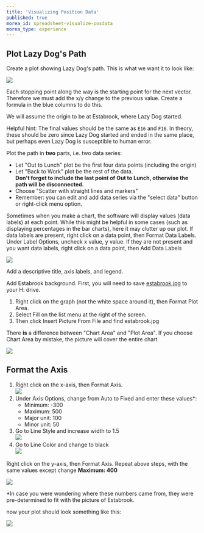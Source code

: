 ```yaml
---
title: 'Visualizing Position Data'
published: true
morea_id: spreadsheet-visualize-posdata
morea_type: experience
---
```

## Plot Lazy Dog's Path

Create a plot showing Lazy Dog's path. This is what we want it to look
like: 

![](pix/lazylunchfinalplot.jpg) <!-- {.screencap} -->

Each stopping point along the way is the starting point for the next
vector. Therefore we must add the x/y change to the previous value.
Create a formula in the blue columns to do this.

We will assume the origin to be at Estabrook, where Lazy Dog started.

Helpful hint: The final values should be the same as `E16` and `F16`. In
theory, these should be zero since Lazy Dog started and ended in the
same place, but perhaps even Lazy Dog is susceptible to human error.

Plot the path in **two** parts, i.e. two data series:

-  Let "Out to Lunch" plot be the first four data points (including the
   origin)
-  Let "Back to Work" plot be the rest of the data.\
   **Don't forget to include the last point of Out to Lunch, otherwise
   the path will be disconnected.**
-  Choose "Scatter with straight lines and markers"
-  Remember: you can edit and add data series via the "select data" button or right-click menu option. <!-- {.detaillevel .detaillevel-2} -->

Sometimes when you make a chart, the software will display values
(data labels) at each point. While this might be helpful in some cases
(such as displaying percentages in the bar charts), here it may
clutter up our plot. If data labels are present, right click on a data
point, then Format Data Labels. Under Label Options, uncheck x value,
y value. If they are not present and you want data labels, right click
on a data point, then Add Data Labels

![](pix/formatdata.jpg) <!-- {.screencap} -->

Add a descriptive title, axis labels, and legend.

Add Estabrook background. First, you will need to save
[estabrook.jpg](pix/estabrook.jpg) to your H: drive.

1. Right click on the graph (not the white space around it), then Format
Plot Area. 
2. Select Fill on the list menu at the right of the screen. 
3. Then click Insert Picture From File and find estabrook.jpg

There **is** a difference between "Chart Area" and "Plot Area". If you
choose Chart Area by mistake, the picture will cover the entire chart.

![](pix/chartplot.jpg) <!-- {.screencap} -->

## Format the Axis

1.  Right click on the x-axis, then Format Axis.\
	![](pix/axisoptionsX1.jpg)<!-- {.screencap} -->
2.  Under Axis Options, change from Auto to Fixed and enter these values\*:
	-   Minimum: -300
	-   Maximum: 500
	-   Major unit: 100
	-   Minor unit: 50
3.  Go to Line Style and increase width to 1.5\
	![](pix/linestyle1.jpg)<!-- {.screencap} -->
4.  Go to Line Color and change to black\
	![](pix/linecolor1.png)<!-- {.screencap} -->

Right click on the y-axis, then Format Axis. Repeat above steps, with
the same values except change **Maximum: 400**

![](pix/axisoptionsY1.jpg)<!-- {.screencap} -->

\*In case you were wondering where these numbers came from, they were
pre-determined to fit with the picture of Estabrook.

now your plot should look something like this:

![](pix/lazylunchfinalplot.jpg)<!-- {.screencap} -->


